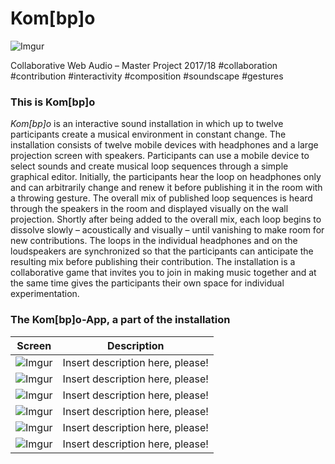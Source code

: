 # Kom[bp]o

![Imgur](https://i.imgur.com/Bg2NH8X.jpg)

Collaborative Web Audio – Master Project 2017/18 #collaboration #contribution #interactivity #composition #soundscape #gestures

### This is Kom[bp]o

*Kom[bp]o* is an interactive sound installation in which up to twelve participants create a musical environment in constant change. The installation consists of twelve mobile devices with headphones and a large projection screen with speakers. Participants can use a mobile device to select sounds and create musical loop sequences through a simple graphical editor. Initially, the participants hear the loop on headphones only and can arbitrarily change and renew it before publishing it in the room with a throwing gesture. The overall mix of published loop sequences is heard through the speakers in the room and displayed visually on the wall projection. Shortly after being added  to the overall mix, each loop begins to dissolve slowly – acoustically and visually – until vanishing to make room for new contributions. The loops in the individual headphones and on the loudspeakers are  synchronized so that the participants can anticipate the resulting mix before publishing their contribution. The installation is a collaborative game that invites you to join in making music together and at the same time gives the participants their own space for individual experimentation.


### The Kom[bp]o-App, a part of the installation 
Screen | Description
------------ | -------------
![Imgur](https://i.imgur.com/8wsdsAV.png) | Insert description here, please!
![Imgur](https://i.imgur.com/a6dOQly.png) | Insert description here, please!
![Imgur](https://i.imgur.com/DYEdWgj.png) | Insert description here, please!
![Imgur](https://i.imgur.com/1qMxbY7.png) | Insert description here, please!
![Imgur](https://i.imgur.com/b43mPgc.png) | Insert description here, please!
![Imgur](https://i.imgur.com/rGJDf0H.png) | Insert description here, please!
